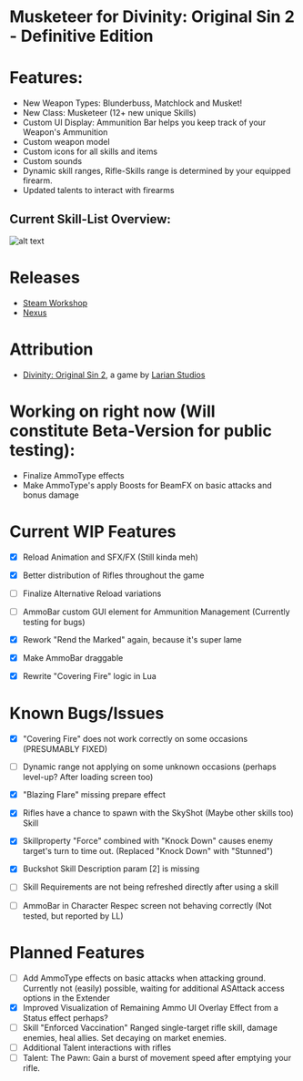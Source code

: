 Musketeer for Divinity: Original Sin 2 - Definitive Edition
=======

# Features:
- New Weapon Types: Blunderbuss, Matchlock and Musket!
- New Class: Musketeer (12+ new unique Skills)
- Custom UI Display: Ammunition Bar helps you keep track of your Weapon's Ammunition
- Custom weapon model
- Custom icons for all skills and items
- Custom sounds
- Dynamic skill ranges, Rifle-Skills range is determined by your equipped firearm.
- Updated talents to interact with firearms

## Current Skill-List Overview:
![alt text](https://github.com/wuergrob/DOS2_Mod_Musketeer/blob/master/Misc/Musketeer_Skills_Overview_Page.png "Skill-List")

# Releases
* [Steam Workshop]() 
* [Nexus]()

# Attribution
- [Divinity: Original Sin 2](http://store.steampowered.com/app/435150/Divinity_Original_Sin_2/), a game by [Larian Studios](http://larian.com/)

# Working on right now (Will constitute Beta-Version for public testing):
- Finalize AmmoType effects
- Make AmmoType's apply Boosts for BeamFX on basic attacks and bonus damage

# Current WIP Features
- [x] Reload Animation and SFX/FX (Still kinda meh)
- [x] Better distribution of Rifles throughout the game
- [ ] Finalize Alternative Reload variations
- [ ] AmmoBar custom GUI element for Ammunition Management (Currently testing for bugs)
- [x] Rework "Rend the Marked" again, because it's super lame
- [x] Make AmmoBar draggable
- [x] Rewrite "Covering Fire" logic in Lua


# Known Bugs/Issues
- [x] "Covering Fire" does not work correctly on some occasions (PRESUMABLY FIXED)
- [ ] Dynamic range not applying on some unknown occasions (perhaps level-up? After loading screen too)
- [x] "Blazing Flare" missing prepare effect
- [x] Rifles have a chance to spawn with the SkyShot (Maybe other skills too) Skill
- [x] Skillproperty "Force" combined with "Knock Down" causes enemy target's turn to time out. (Replaced "Knock Down" with "Stunned")
- [x] Buckshot Skill Description param [2] is missing
- [ ] Skill Requirements are not being refreshed directly after using a skill
- [ ] AmmoBar in Character Respec screen not behaving correctly (Not tested, but reported by LL)



# Planned Features
- [ ] Add AmmoType effects on basic attacks when attacking ground.
Currently not (easily) possible, waiting for additional ASAttack access options in the Extender
- [x] Improved Visualization of Remaining Ammo
UI Overlay Effect from a Status effect perhaps?
- [ ] Skill "Enforced Vaccination"
Ranged single-target rifle skill, damage enemies, heal allies. Set decaying on market enemies.
- [ ] Additional Talent interactions with rifles
- [ ] Talent: The Pawn: Gain a burst of movement speed after emptying your rifle.
